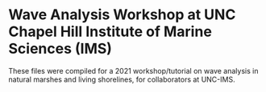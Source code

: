 # Wave Analysis Workshop at UNC Chapel Hill Institute of Marine Sciences (IMS) 
These files were compiled for a 2021 workshop/tutorial on wave analysis in natural marshes and living shorelines, for collaborators at UNC-IMS. 
